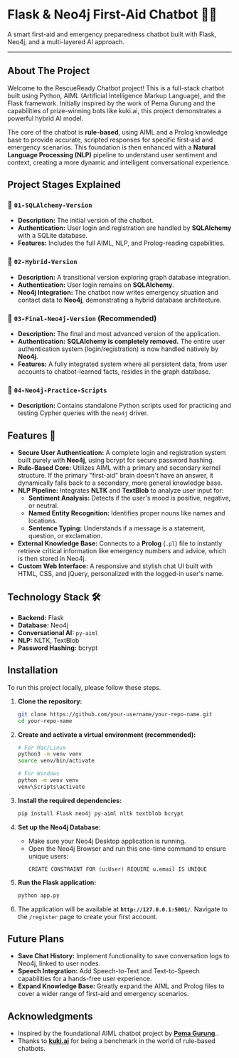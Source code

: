 # Flask & Neo4j First-Aid Chatbot 🧠💡

A smart first-aid and emergency preparedness chatbot built with Flask, Neo4j, and a multi-layered AI approach.

---

## About The Project

Welcome to the RescueReady Chatbot project! This is a full-stack chatbot built using Python, AIML (Artificial Intelligence Markup Language), and the Flask framework. Initially inspired by the work of Pema Gurung and the capabilities of prize-winning bots like kuki.ai, this project demonstrates a powerful hybrid AI model.

The core of the chatbot is **rule-based**, using AIML and a Prolog knowledge base to provide accurate, scripted responses for specific first-aid and emergency scenarios. This foundation is then enhanced with a **Natural Language Processing (NLP)** pipeline to understand user sentiment and context, creating a more dynamic and intelligent conversational experience.

## Project Stages Explained

### 📁 `01-SQLAlchemy-Version`
-   **Description:** The initial version of the chatbot.
-   **Authentication:** User login and registration are handled by **SQLAlchemy** with a SQLite database.
-   **Features:** Includes the full AIML, NLP, and Prolog-reading capabilities.

### 📁 `02-Hybrid-Version`
-   **Description:** A transitional version exploring graph database integration.
-   **Authentication:** User login remains on **SQLAlchemy**.
-   **Neo4j Integration:** The chatbot now writes emergency situation and contact data to **Neo4j**, demonstrating a hybrid database architecture.

### 📁 `03-Final-Neo4j-Version` (Recommended)
-   **Description:** The final and most advanced version of the application.
-   **Authentication:** **SQLAlchemy is completely removed.** The entire user authentication system (login/registration) is now handled natively by **Neo4j**.
-   **Features:** A fully integrated system where all persistent data, from user accounts to chatbot-learned facts, resides in the graph database.

### 📁 `04-Neo4j-Practice-Scripts`
-   **Description:** Contains standalone Python scripts used for practicing and testing Cypher queries with the `neo4j` driver.


## Features 🌟

-   **Secure User Authentication:** A complete login and registration system built purely with **Neo4j**, using bcrypt for secure password hashing.
-   **Rule-Based Core:** Utilizes AIML with a primary and secondary kernel structure. If the primary "first-aid" brain doesn't have an answer, it dynamically falls back to a secondary, more general knowledge base.
-   **NLP Pipeline:** Integrates **NLTK** and **TextBlob** to analyze user input for:
    -   **Sentiment Analysis:** Detects if the user's mood is positive, negative, or neutral.
    -   **Named Entity Recognition:** Identifies proper nouns like names and locations.
    -   **Sentence Typing:** Understands if a message is a statement, question, or exclamation.
-   **External Knowledge Base:** Connects to a **Prolog** (`.pl`) file to instantly retrieve critical information like emergency numbers and advice, which is then stored in Neo4j.
-   **Custom Web Interface:** A responsive and stylish chat UI built with HTML, CSS, and jQuery, personalized with the logged-in user's name.

## Technology Stack 🛠️

-   **Backend:** Flask
-   **Database:** Neo4j
-   **Conversational AI:** `py-aiml`
-   **NLP:** NLTK, TextBlob
-   **Password Hashing:** bcrypt

## Installation

To run this project locally, please follow these steps.

1.  **Clone the repository:**
    ```bash
    git clone https://github.com/your-username/your-repo-name.git
    cd your-repo-name
    ```

2.  **Create and activate a virtual environment (recommended):**
    ```bash
    # For Mac/Linux
    python3 -m venv venv
    source venv/bin/activate

    # For Windows
    python -m venv venv
    venv\Scripts\activate
    ```

3.  **Install the required dependencies:**
    ```bash
    pip install Flask neo4j py-aiml nltk textblob bcrypt
    ```

4.  **Set up the Neo4j Database:**
    -   Make sure your Neo4j Desktop application is running.
    -   Open the Neo4j Browser and run this one-time command to ensure unique users:
        ```cypher
        CREATE CONSTRAINT FOR (u:User) REQUIRE u.email IS UNIQUE
        ```

5.  **Run the Flask application:**
    ```bash
    python app.py
    ```

6.  The application will be available at **`http://127.0.0.1:5001/`**. Navigate to the `/register` page to create your first account.

## Future Plans 

-   **Save Chat History:** Implement functionality to save conversation logs to Neo4j, linked to user nodes.
-   **Speech Integration:** Add Speech-to-Text and Text-to-Speech capabilities for a hands-free user experience.
-   **Expand Knowledge Base:** Greatly expand the AIML and Prolog files to cover a wider range of first-aid and emergency scenarios.

## Acknowledgments

-   Inspired by the foundational AIML chatbot project by **[Pema Gurung](https://github.com/pemagrg1)**..
-   Thanks to **[kuki.ai](https://www.kuki.ai/)** for being a benchmark in the world of rule-based chatbots.
